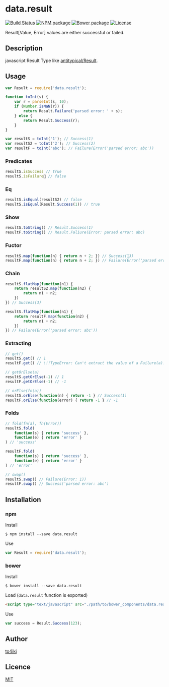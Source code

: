 data.result
===========

[![Build Status][travis-image]][travis-url]
[![NPM package][npm-image]][npm-url]
[![Bower package][bower-image]][bower-url]
[![License][license-image]][license-url]


Result[Value, Error] values are either successful or failed.

## Description
javascript Result Type like [antitypical/Result](https://github.com/antitypical/Result).

## Usage

```javascript
var Result = require('data.result');

function toInt(s) {
    var r = parseInt(s, 10);
    if (Number.isNaN(r)) {
        return Result.Failure('parsed error: ' + s);
    } else {
        return Result.Success(r);
    }
}

var resultS = toInt('1'); // Success(1)
var resultS2 = toInt('2'); // Success(2)
var resultF = toInt('abc'); // Failure(Error('parsed error: abc'))
```

### Predicates
```javascript
resultS.isSuccess // true
resultS.isFailure // false
```

### Eq
```javascript
resultS.isEqual(resultS2) // false
resultS.isEqual(Result.Success(1)) // true
```

### Show
```javascript
resultS.toString() // Result.Success(1)
resultF.toString() // Result.Faliure(Error: parsed error: abc)
```

### Fuctor
```javascript
resultS.map(function(n) { return n + 2; }) // Success(3)
resultF.map(function(n) { return n + 2; }) // Failure(Error('parsed error: abc'))
```

### Chain
```javascript
resultS.flatMap(function(n1) {
    return resultS2.map(function(n2) {
        return n1 + n2;
    })
}) // Success(3)

resultS.flatMap(function(n1) {
    return resultF.map(function(n2) {
        return n1 + n2;
    })
}) // Failure(Error('parsed error: abc'))
```

### Extracting
```javascript
// get()
resultS.get() // 1
resultF.get() // !!!TypeError: Can't extract the value of a Failure(a).!!!

// getOrElse(a)
resultS.getOrElse(-1) // 1
resultF.getOrElse(-1) // -1

// orElse(fn(a))
resultS.orElse(function(n) { return -1 } // Success(1)
resultF.orElse(function(error) { return -1 } // -1
```

### Folds
```javascript
// fold(fn(a), fn(Error))
resultS.fold(
    function(s) { return 'success' },
    function(e) { return 'error' }
) // 'success'

resultF.fold(
    function(s) { return 'success' },
    function(e) { return 'error' }
) // 'error'

// swap()
resultS.swap() // Failure(Error: 1))
resultF.swap() // Success('parsed error: abc')
```

## Installation
### npm
Install

```
$ npm install --save data.result
```

Use

```javascript
var Result = require('data.result');
```

### bower
Install

```
$ bower install --save data.result
```

Load (`data.result` function is exported)

```html
<script type="text/javascript" src="./path/to/bower_components/data.result/build/result.js"></script>
```

Use

```javascript
var success = Result.Success(123);
```

## Author

[to4iki](https://github.com/to4iki)

## Licence

[MIT](https://github.com/to4iki/data.result/master/LICENSE)

[travis-url]: http://travis-ci.org/to4iki/data.result
[travis-image]: https://secure.travis-ci.org/to4iki/data.result.svg?branch=master

[npm-url]: https://npmjs.org/package/data.result
[npm-image]: https://badge.fury.io/js/data.result.svg

[bower-url]: http://badge.fury.io/bo/data.result
[bower-image]: https://badge.fury.io/bo/data.result.svg

[license-url]: https://github.com/to4iki/data.result/master/LICENSE
[license-image]: http://img.shields.io/badge/license-MIT-blue.svg?style=flat-square
